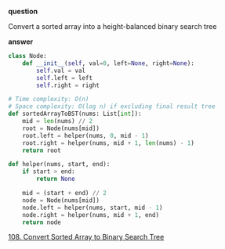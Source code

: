 **question**

Convert a sorted array into a height-balanced binary search tree

**answer**

```py
class Node:
    def __init__(self, val=0, left=None, right=None):
        self.val = val
        self.left = left
        self.right = right

# Time complexity: O(n)
# Space complexity: O(log n) if excluding final result tree
def sortedArrayToBST(nums: List[int]):
    mid = len(nums) // 2
    root = Node(nums[mid])
    root.left = helper(nums, 0, mid - 1)
    root.right = helper(nums, mid + 1, len(nums) - 1)
    return root

def helper(nums, start, end):
    if start > end:
        return None

    mid = (start + end) // 2
    node = Node(nums[mid])
    node.left = helper(nums, start, mid - 1)
    node.right = helper(nums, mid + 1, end)
    return node
```

<a href="https://leetcode.com/problems/convert-sorted-array-to-binary-search-tree/description" target="_blank">108. Convert Sorted Array to Binary Search Tree</a>
